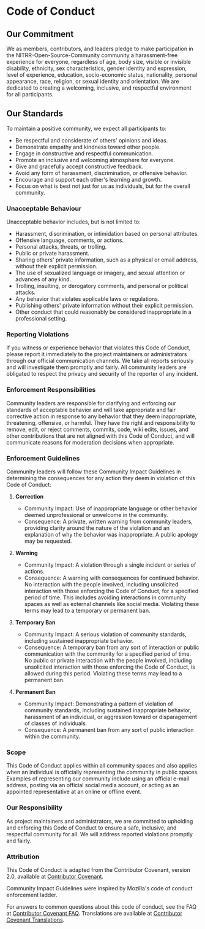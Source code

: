 # Code of Conduct

## Our Commitment

We as members, contributors, and leaders pledge to make participation in the NITRR-Open-Source-Community community a harassment-free experience for everyone, regardless of age, body size, visible or invisible disability, ethnicity, sex characteristics, gender identity and expression, level of experience, education, socio-economic status, nationality, personal appearance, race, religion, or sexual identity and orientation. We are dedicated to creating a welcoming, inclusive, and respectful environment for all participants.

## Our Standards

To maintain a positive community, we expect all participants to:

- Be respectful and considerate of others' opinions and ideas.
- Demonstrate empathy and kindness toward other people.
- Engage in constructive and respectful communication.
- Promote an inclusive and welcoming atmosphere for everyone.
- Give and gracefully accept constructive feedback.
- Avoid any form of harassment, discrimination, or offensive behavior.
- Encourage and support each other's learning and growth.
- Focus on what is best not just for us as individuals, but for the overall community.

### Unacceptable Behaviour

Unacceptable behavior includes, but is not limited to:

- Harassment, discrimination, or intimidation based on personal attributes.
- Offensive language, comments, or actions.
- Personal attacks, threats, or trolling.
- Public or private harassment.
- Sharing others' private information, such as a physical or email address, without their explicit permission.
- The use of sexualized language or imagery, and sexual attention or advances of any kind.
- Trolling, insulting, or derogatory comments, and personal or political attacks.
- Any behavior that violates applicable laws or regulations.
- Publishing others' private information without their explicit permission.
- Other conduct that could reasonably be considered inappropriate in a professional setting.

### Reporting Violations

If you witness or experience behavior that violates this Code of Conduct, please report it immediately to the project maintainers or administrators through our official communication channels. We take all reports seriously and will investigate them promptly and fairly. All community leaders are obligated to respect the privacy and security of the reporter of any incident.

### Enforcement Responsibilities

Community leaders are responsible for clarifying and enforcing our standards of acceptable behavior and will take appropriate and fair corrective action in response to any behavior that they deem inappropriate, threatening, offensive, or harmful. They have the right and responsibility to remove, edit, or reject comments, commits, code, wiki edits, issues, and other contributions that are not aligned with this Code of Conduct, and will communicate reasons for moderation decisions when appropriate.

### Enforcement Guidelines

Community leaders will follow these Community Impact Guidelines in determining the consequences for any action they deem in violation of this Code of Conduct:

1. **Correction**

   - Community Impact: Use of inappropriate language or other behavior deemed unprofessional or unwelcome in the community.
   - Consequence: A private, written warning from community leaders, providing clarity around the nature of the violation and an explanation of why the behavior was inappropriate. A public apology may be requested.

2. **Warning**

   - Community Impact: A violation through a single incident or series of actions.
   - Consequence: A warning with consequences for continued behavior. No interaction with the people involved, including unsolicited interaction with those enforcing the Code of Conduct, for a specified period of time. This includes avoiding interactions in community spaces as well as external channels like social media. Violating these terms may lead to a temporary or permanent ban.

3. **Temporary Ban**

   - Community Impact: A serious violation of community standards, including sustained inappropriate behavior.
   - Consequence: A temporary ban from any sort of interaction or public communication with the community for a specified period of time. No public or private interaction with the people involved, including unsolicited interaction with those enforcing the Code of Conduct, is allowed during this period. Violating these terms may lead to a permanent ban.

4. **Permanent Ban**

   - Community Impact: Demonstrating a pattern of violation of community standards, including sustained inappropriate behavior, harassment of an individual, or aggression toward or disparagement of classes of individuals.
   - Consequence: A permanent ban from any sort of public interaction within the community.

### Scope

This Code of Conduct applies within all community spaces and also applies when an individual is officially representing the community in public spaces. Examples of representing our community include using an official e-mail address, posting via an official social media account, or acting as an appointed representative at an online or offline event.

### Our Responsibility

As project maintainers and administrators, we are committed to upholding and enforcing this Code of Conduct to ensure a safe, inclusive, and respectful community for all. We will address reported violations promptly and fairly.

### Attribution

This Code of Conduct is adapted from the Contributor Covenant, version 2.0, available at [Contributor Covenant](https://www.contributor-covenant.org/version/2/0/code_of_conduct.html).

Community Impact Guidelines were inspired by Mozilla's code of conduct enforcement ladder.

For answers to common questions about this code of conduct, see the FAQ at [Contributor Covenant FAQ](https://www.contributor-covenant.org/faq). Translations are available at [Contributor Covenant Translations](https://www.contributor-covenant.org/translations).
